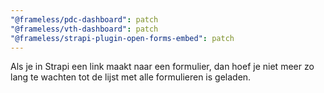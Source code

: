 ```yaml
---
"@frameless/pdc-dashboard": patch
"@frameless/vth-dashboard": patch
"@frameless/strapi-plugin-open-forms-embed": patch
---
```


Als je in Strapi een link maakt naar een formulier, dan hoef je niet meer zo lang te wachten tot de lijst met alle formulieren is geladen.
